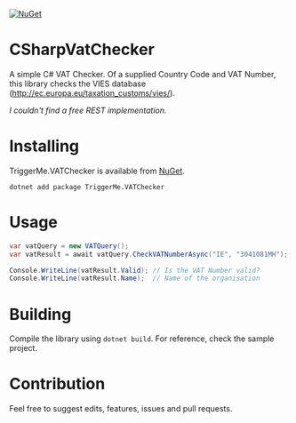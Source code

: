 [![NuGet](https://img.shields.io/nuget/v/TriggerMe.VATChecker.svg)](https://www.nuget.org/packages/TriggerMe.VATChecker)

# CSharpVatChecker
A simple C# VAT Checker. Of a supplied Country Code and VAT Number, this library checks the VIES database (http://ec.europa.eu/taxation_customs/vies/). 

*I couldn't find a free REST implementation.*

# Installing
TriggerMe.VATChecker is available from [NuGet](https://www.nuget.org/packages/TriggerMe.VATChecker).

`dotnet add package TriggerMe.VATChecker`

# Usage

```csharp
var vatQuery = new VATQuery();
var vatResult = await vatQuery.CheckVATNumberAsync("IE", "3041081MH"); // The Squarespace VAT Number

Console.WriteLine(vatResult.Valid); // Is the VAT Number valid?
Console.WriteLine(vatResult.Name);  // Name of the organisation
```

# Building
Compile the library using `dotnet build`. For reference, check the sample project.

# Contribution
Feel free to suggest edits, features, issues and pull requests.
